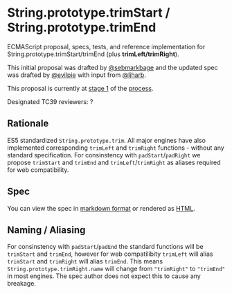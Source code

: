 # String.prototype.trimStart / String.prototype.trimEnd

ECMAScript proposal, specs, tests, and reference implementation for String.prototype.trimStart/trimEnd (plus **trimLeft/trimRight**).

This initial proposal was drafted by [@sebmarkbage](https://github.com/sebmarkbage) and the updated spec was drafted by [@evilpie](https://github.com/evilpie/) with input from [@ljharb](https://github.com/ljharb).

This proposal is currently at [stage 1](https://github.com/tc39/ecma262) of the [process](https://tc39.github.io/process-document/).

Designated TC39 reviewers: ?

## Rationale
ES5 standardized `String.prototype.trim`. All major engines have also implemented corresponding `trimLeft` and `trimRight` functions - without any standard specification.
For consinstency with `padStart`/`padRight` we propose `trimStart` and `trimEnd` and `trimLeft`/`trimRight` as aliases required for web compatibility.

## Spec
You can view the spec in [markdown format](Spec.md) or rendered as [HTML](https://sebmarkbage.github.io/ecmascript-string-left-right-trim/).

## Naming / Aliasing
For consinstency with `padStart`/`padEnd` the standard functions will be `trimStart` and `trimEnd`, however for web compatilibity `trimLeft` will alias `trimStart` and `trimRight` will alias `trimEnd`. This means `String.prototype.trimRight.name` will change from `"trimRight"` to `"trimEnd"` in most engines. The spec author does not expect this to cause any breakage.
